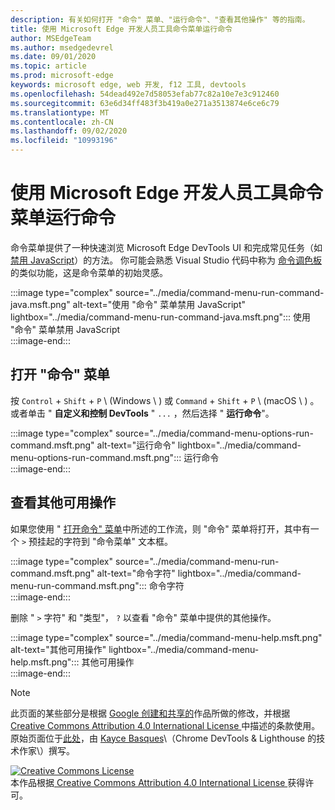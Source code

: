 ```yaml
---
description: 有关如何打开 "命令" 菜单、"运行命令"、"查看其他操作" 等的指南。
title: 使用 Microsoft Edge 开发人员工具命令菜单运行命令
author: MSEdgeTeam
ms.author: msedgedevrel
ms.date: 09/01/2020
ms.topic: article
ms.prod: microsoft-edge
keywords: microsoft edge, web 开发, f12 工具, devtools
ms.openlocfilehash: 54dead492e7d58053efab77c82a10e7e3c912460
ms.sourcegitcommit: 63e6d34ff483f3b419a0e271a3513874e6ce6c79
ms.translationtype: MT
ms.contentlocale: zh-CN
ms.lasthandoff: 09/02/2020
ms.locfileid: "10993196"
---
```

<!-- Copyright Kayce Basques 

   Licensed under the Apache License, Version 2.0 (the "License");
   you may not use this file except in compliance with the License.
   You may obtain a copy of the License at

       https://www.apache.org/licenses/LICENSE-2.0

   Unless required by applicable law or agreed to in writing, software
   distributed under the License is distributed on an "AS IS" BASIS,
   WITHOUT WARRANTIES OR CONDITIONS OF ANY KIND, either express or implied.
   See the License for the specific language governing permissions and
   limitations under the License.  -->  





# 使用 Microsoft Edge 开发人员工具命令菜单运行命令   

  

命令菜单提供了一种快速浏览 Microsoft Edge DevTools UI 和完成常见任务（如 [禁用 JavaScript][JavascriptDisable]）的方法。  你可能会熟悉 Visual Studio 代码中称为 [命令调色板][VisualStudioCodeUICommandPalette]的类似功能，这是命令菜单的初始灵感。  

:::image type="complex" source="../media/command-menu-run-command-java.msft.png" alt-text="使用 "命令" 菜单禁用 JavaScript" lightbox="../media/command-menu-run-command-java.msft.png":::
   使用 "命令" 菜单禁用 JavaScript  
:::image-end:::  

## 打开 "命令" 菜单   

按 `Control` + `Shift` + `P` \ (Windows \ ) 或 `Command` + `Shift` + `P` \ (macOS \ ) 。 或者单击 " **自定义和控制 DevTools** " `...` ，然后选择 " **运行命令**"。  

:::image type="complex" source="../media/command-menu-options-run-command.msft.png" alt-text="运行命令" lightbox="../media/command-menu-options-run-command.msft.png":::
   运行命令  
:::image-end:::  

## 查看其他可用操作   

如果您使用 " [打开命令" 菜单](#open-the-command-menu)中所述的工作流，则 "命令" 菜单将打开，其中有一个 `>` 预挂起的字符到 "命令菜单" 文本框。  

:::image type="complex" source="../media/command-menu-run-command.msft.png" alt-text="命令字符" lightbox="../media/command-menu-run-command.msft.png":::
   命令字符  
:::image-end:::  

删除 " `>` 字符" 和 "类型"， `?` 以查看 "命令" 菜单中提供的其他操作。  

:::image type="complex" source="../media/command-menu-help.msft.png" alt-text="其他可用操作" lightbox="../media/command-menu-help.msft.png":::
   其他可用操作  
:::image-end:::  

 



<!-- links -->  

[JavascriptDisable]: ../javascript/disable.md "通过 Microsoft Edge DevTools 禁用 JavaScript |Microsoft 文档"  

[VisualStudioCodeUICommandPalette]: https://code.visualstudio.com/docs/getstarted/userinterface#_command-palette "命令调色板-Visual Studio 代码 UI"  

> [!NOTE]
> 此页面的某些部分是根据 [Google 创建和共享的][GoogleSitePolicies]作品所做的修改，并根据[ Creative Commons Attribution 4.0 International License ][CCA4IL]中描述的条款使用。  
> 原始页面位于[此处](https://developers.google.com/web/tools/chrome-devtools/command-menu/index)，由 [Kayce Basques][KayceBasques]\（Chrome DevTools \& Lighthouse 的技术作家\）撰写。  

[![Creative Commons License][CCby4Image]][CCA4IL]  
本作品根据[ Creative Commons Attribution 4.0 International License ][CCA4IL]获得许可。  

[CCA4IL]: https://creativecommons.org/licenses/by/4.0  
[CCby4Image]: https://i.creativecommons.org/l/by/4.0/88x31.png  
[GoogleSitePolicies]: https://developers.google.com/terms/site-policies  
[KayceBasques]: https://developers.google.com/web/resources/contributors/kaycebasques  
